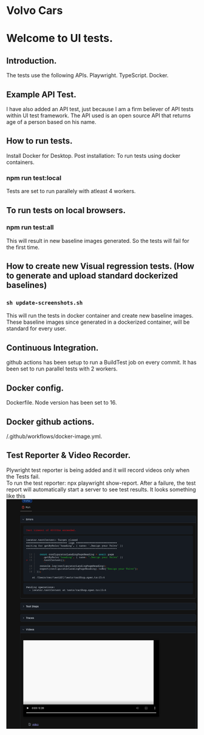 # Volvo Cars
# Welcome to UI tests. 
## Introduction. 
The tests use the following APIs. 
 Playwright. 
 TypeScript. 
 Docker. 
## Example API Test. 
I have also added an API test, just because I am a firm believer of API tests within UI test framework. The API used is an open source API that returns age of a person based on his name. 
## How to run tests. 
 Install Docker for Desktop. 
 Post installation: To run tests using docker containers. 
### npm run test:local
 Tests are set to run parallely with atleast 4 workers. 
## To run tests on local browsers. 
### npm run test:all 
 This will result in new baseline images generated. So the tests will fail for the first time.  
## How to create new Visual regression tests. (How to generate and upload standard dockerized baselines)
###  `sh update-screenshots.sh` 
 This will run the tests in docker container and create new baseline images. These baseline images since generated in a dockerized container, will be standard for every user.
## Continuous Integration. 
 github actions has been setup to run a BuildTest job on every commit. It has been set to run parallel tests with 2 workers. 

## Docker config. 
 Dockerfile. 
 Node version has been set to 16. 

## Docker github actions.  
 /.github/workflows/docker-image.yml. 
 ## Test Reporter & Video Recorder. 
 Plywright test reporter is being added and it will record videos only when the Tests fail.  
 To run the test reporter:  npx playwright show-report. 
 After a failure, the test report will automatically start a server to see test results. 
It looks something like this
![Alt text](testReporter.png?raw=true "Title")

 
